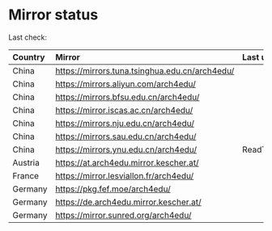 <script src="./time.js"></script>
# Mirror status
Last check: <script type="text/javascript">localize(1685690130.9863148);</script>

|Country|Mirror|Last update|
|:------|:-----|:----------|
|China|https://mirrors.tuna.tsinghua.edu.cn/arch4edu/|<script type="text/javascript">localize(1685644418);</script>|
|China|https://mirrors.aliyun.com/arch4edu/|<script type="text/javascript">localize(1685644418);</script>|
|China|https://mirrors.bfsu.edu.cn/arch4edu/|<script type="text/javascript">localize(1685644418);</script>|
|China|https://mirror.iscas.ac.cn/arch4edu/|<script type="text/javascript">localize(1685644418);</script>|
|China|https://mirrors.nju.edu.cn/arch4edu/|<script type="text/javascript">localize(1685644418);</script>|
|China|https://mirrors.sau.edu.cn/arch4edu/|<script type="text/javascript">localize(1673850842);</script>|
|China|https://mirrors.ynu.edu.cn/arch4edu/|ReadTimeout|
|Austria|https://at.arch4edu.mirror.kescher.at/|<script type="text/javascript">localize(1685644418);</script>|
|France|https://mirror.lesviallon.fr/arch4edu/|<script type="text/javascript">localize(1685644418);</script>|
|Germany|https://pkg.fef.moe/arch4edu/|<script type="text/javascript">localize(1685644418);</script>|
|Germany|https://de.arch4edu.mirror.kescher.at/|<script type="text/javascript">localize(1685644418);</script>|
|Germany|https://mirror.sunred.org/arch4edu/|<script type="text/javascript">localize(1685644418);</script>|

<script src="./tablefilter/tablefilter.js"></script>
<script src="./table.js"></script>
